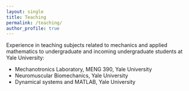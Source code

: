 ```yaml
---
layout: single
title: Teaching
permalink: /teaching/
author_profile: true
---
```


Experience in teaching subjects related to mechanics and applied mathematics to undergraduate and incoming undergraduate students at Yale University:  
- Mechanotronics Laboratory, MENG 390, Yale University 
- Neuromuscular Biomechanics, Yale University 
- Dynamical systems and MATLAB, Yale University 
